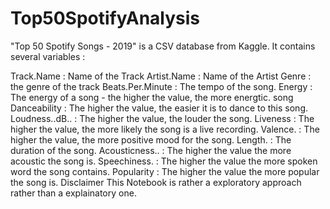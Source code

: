 # Top50SpotifyAnalysis

"Top 50 Spotify Songs - 2019" is a CSV database from Kaggle. It contains several variables :

Track.Name : Name of the Track
Artist.Name : Name of the Artist
Genre : the genre of the track
Beats.Per.Minute : The tempo of the song.
Energy : The energy of a song - the higher the value, the more energtic. song
Danceability : The higher the value, the easier it is to dance to this song.
Loudness..dB.. : The higher the value, the louder the song.
Liveness : The higher the value, the more likely the song is a live recording.
Valence. : The higher the value, the more positive mood for the song.
Length. : The duration of the song.
Acousticness.. : The higher the value the more acoustic the song is.
Speechiness. : The higher the value the more spoken word the song contains.
Popularity : The higher the value the more popular the song is.
Disclaimer This Notebook is rather a exploratory approach rather than a explainatory one.

